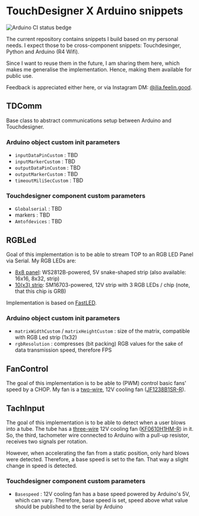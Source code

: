 # TouchDesigner X Arduino snippets

![Arduino CI status bedge](https://github.com/alilia/touchdesigner/actions/workflows/main.yml/badge.svg)

The current repository contains snippets I build based on my personal needs. I expect those to be cross-component snippets: Touchdesinger, Python and Arduino (R4 Wifi).

Since I want to reuse them in the future, I am sharing them here, which makes me generalise the implementation. Hence, making them available for public use.

Feedback is appreciated either here, or via Instagram DM: [@ilia.feelin.good](https://www.instagram.com/ilia.feelin.good/).

## TDComm

Base class to abstract communications setup between Arduino and Touchdesigner.

### Arduino object custom init parameters

* `inputDataPinCustom` : TBD
* `inputMarkerCustom` : TBD
* `outputDataPinCustom` : TBD
* `outputMarkerCustom` : TBD
* `timeoutMiliSecCustom` : TBD

### Touchdesigner component custom parameters

* `Globalserial` : TBD
* markers : TBD
* `Amtofdevices` : TBD

## RGBLed

Goal of this implementation is to be able to stream TOP to an RGB LED Panel via Serial. My RGB LEDs are:
* [8x8 panel](https://www.aliexpress.com/item/1005003901833984.html?spm=a2g0o.order_list.order_list_main.11.4db81802bIbykX): WS2812B-powered, 5V snake-shaped strip (also available: 16x16, 8x32, strip)
* [10(x3) strip](https://leddiszkont.hu/led-szalag-led-szalag-magic-1.-magyarorszagon-a-legolcsobb/LLSZ505048L2EVRGBMAG/adatlap.html): SM16703-powered, 12V strip with 3 RGB LEDs / chip (note, that this chip is GRB)

Implementation is based on [FastLED](https://github.com/FastLED/FastLED).

### Arduino object custom init parameters

* `matrixWidthCustom` / `matrixHeightCustom` : size of the matrix, compatible with RGB Led strip (1x32)
* `rgbResolution` : compresses (bit packing) RGB values for the sake of data transmission speed, therefore FPS

## FanControl

The goal of this implementation is to be able to (PWM) control basic fans' speed by a CHOP. My fan is a [two-wire](https://youtu.be/UJK2JF8wOu8?t=67), 12V cooling fan ([JF1238B1SR-R](https://lomex.hu/pdf/jam/(jam)_jf1238-13.pdf)).

## TachInput

The goal of this implementation is to be able to detect when a user blows into a tube. The tube has a [three-wire](https://youtu.be/UJK2JF8wOu8?t=208) 12V cooling fan ([KF0610H1HM-R](https://lomex.hu/pdf/jam/(jam)_kf0610-01.pdf)) in it. So, the third, tachometer wire connected to Arduino with a pull-up resistor, receives two signals per rotation.

However, when accelerating the fan from a static position, only hard blows were detected. Therefore, a base speed is set to the fan. That way a slight change in speed is detected.

### Touchdesigner component custom parameters

* `Basespeed` : 12V cooling fan has a base speed powered by Arduino's 5V, which can vary. Therefore, base speed is set, speed above what value should be published to the serial by Arduino
